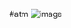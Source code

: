 #atm
![image](https://github.com/Sadrakhtarshenas/python/assets/140339193/5d630b33-0008-4ae4-a945-ac61f2273644)


